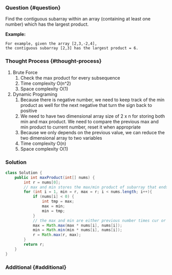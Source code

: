 ### Question {#question}

Find the contiguous subarray within an array \(containing at least one number\) which has the largest product.

**Example:**

```
For example, given the array [2,3,-2,4],
the contiguous subarray [2,3] has the largest product = 6.
```

### Thought Process {#thought-process}

1. Brute Force
   1. Check the max product for every subsequence
   2. Time complexity O\(n^2\)
   3. Space complexity O\(1\)
2. Dynamic Programing
   1. Because there is negative number, we need to keep track of the min product as well for the next negative that turn the sign back to positive
   2. We need to have two dimensional array size of 2 x n for storing both min and max product. We need to compare the previous max and min product to current number, reset it when appropriate
   3. Because we only depends on the previous value, we can reduce the two dimensional array to two variables
   4. Time complexity O\(n\)
   5. Space complexity O\(1\)

### Solution

```java
class Solution {
    public int maxProduct(int[] nums) {
        int r = nums[0];
        // max and min stores the max/min product of subarray that ends with the current number
        for (int i = 1, min = r, max = r; i < nums.length; i++){
            if (nums[i] < 0) {
                int tmp = max;
                max = min;
                min = tmp;
            }
            // the max and min are either previous number times cur or the cur itselft
            max = Math.max(max * nums[i], nums[i]);
            min = Math.min(min * nums[i], nums[i]);
            r = Math.max(r, max);
        }
        return r;
    }
}
```

### Additional {#additional}



